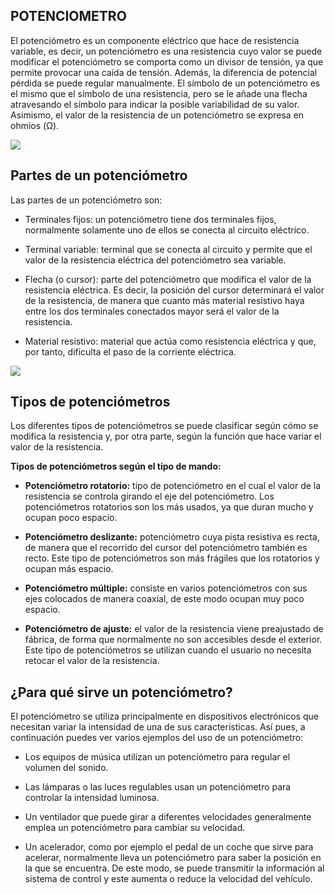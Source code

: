 ## POTENCIOMETRO

El potenciómetro es un componente eléctrico que hace de resistencia variable, es decir, un potenciómetro es una resistencia cuyo valor se puede modificar el potenciómetro se comporta como un divisor de tensión, ya que permite provocar una caída de tensión. Además, la diferencia de potencial pérdida se puede regular manualmente.
El símbolo de un potenciómetro es el mismo que el símbolo de una resistencia, pero se le añade una flecha atravesando el símbolo para indicar la posible variabilidad de su valor. Asimismo, el valor de la resistencia de un potenciómetro se expresa en ohmios (Ω).

![](https://lh6.googleusercontent.com/rgVz1gcnMpDYt9XlK8c8G5oUTeBpV2BVrgataMmlbDZAOze5nIupzsI9r19FVARVSSrVPanj2qOIZo-u-mOthgUUPLh8Lbdl4FvyU9s3FgLwa8UDIEeGbKFuF4IPoGRRxm55t4RQh1sY-vcK005eJZY)

  

## Partes de un potenciómetro

Las partes de un potenciómetro son:

-   Terminales fijos: un potenciómetro tiene dos terminales fijos, normalmente solamente uno de ellos se conecta al circuito eléctrico.
    
-   Terminal variable: terminal que se conecta al circuito y permite que el valor de la resistencia eléctrica del potenciómetro sea variable.
    
-   Flecha (o cursor): parte del potenciómetro que modifica el valor de la resistencia eléctrica. Es decir, la posición del cursor determinará el valor de la resistencia, de manera que cuanto más material resistivo haya entre los dos terminales conectados mayor será el valor de la resistencia.
    
-   Material resistivo: material que actúa como resistencia eléctrica y que, por tanto, dificulta el paso de la corriente eléctrica.
    

![](https://lh3.googleusercontent.com/mmZ0ZxOZ2M8vK4DL9ZnC_7Q91yqpwo5uoMYyrCHw30-fe-pWt7vIwkejw3ZzFZlW5QEPCfryaiE42TGAWfdkw0u3NuvHL_y9t1LX0URfgnNvM5wOvy4Jz1r5HWXGHoOQCWdUu67ECL6ZnX3FQXq7Kjk)

## Tipos de potenciómetros

Los diferentes tipos de potenciómetros se puede clasificar según cómo se modifica la resistencia y, por otra parte, según la función que hace variar el valor de la resistencia.

**Tipos de potenciómetros según el tipo de mando:**

-   **Potenciómetro rotatorio:** tipo de potenciómetro en el cual el valor de la resistencia se controla girando el eje del potenciómetro. Los potenciómetros rotatorios son los más usados, ya que duran mucho y ocupan poco espacio.
    
-   **Potenciómetro deslizante:** potenciómetro cuya pista resistiva es recta, de manera que el recorrido del cursor del potenciómetro también es recto. Este tipo de potenciómetros son más frágiles que los rotatorios y ocupan más espacio.
    
-   **Potenciómetro múltiple:** consiste en varios potenciómetros con sus ejes colocados de manera coaxial, de este modo ocupan muy poco espacio.
    
-   **Potenciómetro de ajuste:** el valor de la resistencia viene preajustado de fábrica, de forma que normalmente no son accesibles desde el exterior. Este tipo de potenciómetros se utilizan cuando el usuario no necesita retocar el valor de la resistencia.
    

## ¿Para qué sirve un potenciómetro?

El potenciómetro se utiliza principalmente en dispositivos electrónicos que necesitan variar la intensidad de una de sus características. Así pues, a continuación puedes ver varios ejemplos del uso de un potenciómetro:

-   Los equipos de música utilizan un potenciómetro para regular el volumen del sonido.
    
-   Las lámparas o las luces regulables usan un potenciómetro para controlar la intensidad luminosa.
    
-   Un ventilador que puede girar a diferentes velocidades generalmente emplea un potenciómetro para cambiar su velocidad.
    
-   Un acelerador, como por ejemplo el pedal de un coche que sirve para acelerar, normalmente lleva un potenciómetro para saber la posición en la que se encuentra. De este modo, se puede transmitir la información al sistema de control y este aumenta o reduce la velocidad del vehículo.
